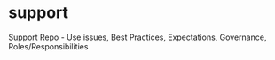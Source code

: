 # support
Support Repo - Use issues, Best Practices, Expectations, Governance, Roles/Responsibilities 
